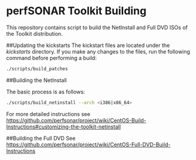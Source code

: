 # perfSONAR Toolkit Building

This repository contains script to build the NetInstall and Full DVD ISOs of the Toolkit distribution.

##Updating the kickstarts
The kickstart files are located under the *kickstarts* directory. If you make any changes to the files, run the following command before performing a build:

```bash
./scripts/build_patches
```


##Building the NetInstall

The basic process is as follows:

```bash
./scripts/build_netinstall --arch <i386|x86_64>
```

For more detailed instructions see https://github.com/perfsonar/project/wiki/CentOS-Build-Instructions#customizing-the-toolkit-netinstall

##Building the Full DVD
See https://github.com/perfsonar/project/wiki/CentOS-Full-DVD-Build-Instructions
